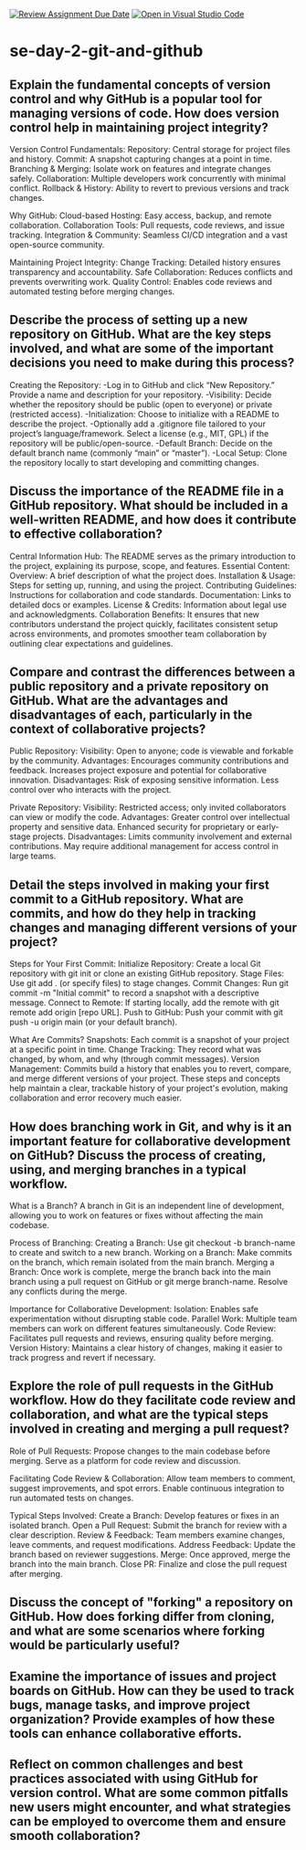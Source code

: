 [![Review Assignment Due Date](https://classroom.github.com/assets/deadline-readme-button-22041afd0340ce965d47ae6ef1cefeee28c7c493a6346c4f15d667ab976d596c.svg)](https://classroom.github.com/a/8wgCKhpZ)
[![Open in Visual Studio Code](https://classroom.github.com/assets/open-in-vscode-2e0aaae1b6195c2367325f4f02e2d04e9abb55f0b24a779b69b11b9e10269abc.svg)](https://classroom.github.com/online_ide?assignment_repo_id=18437082&assignment_repo_type=AssignmentRepo)
# se-day-2-git-and-github
## Explain the fundamental concepts of version control and why GitHub is a popular tool for managing versions of code. How does version control help in maintaining project integrity?

Version Control Fundamentals:
Repository: Central storage for project files and history.
Commit: A snapshot capturing changes at a point in time.
Branching & Merging: Isolate work on features and integrate changes safely.
Collaboration: Multiple developers work concurrently with minimal conflict.
Rollback & History: Ability to revert to previous versions and track changes.

Why GitHub:
Cloud-based Hosting: Easy access, backup, and remote collaboration.
Collaboration Tools: Pull requests, code reviews, and issue tracking.
Integration & Community: Seamless CI/CD integration and a vast open-source community.

Maintaining Project Integrity:
Change Tracking: Detailed history ensures transparency and accountability.
Safe Collaboration: Reduces conflicts and prevents overwriting work.
Quality Control: Enables code reviews and automated testing before merging changes.



## Describe the process of setting up a new repository on GitHub. What are the key steps involved, and what are some of the important decisions you need to make during this process?

Creating the Repository:
-Log in to GitHub and click “New Repository.”
Provide a name and description for your repository.
-Visibility:
Decide whether the repository should be public (open to everyone) or private (restricted access).
-Initialization:
Choose to initialize with a README to describe the project.
-Optionally add a .gitignore file tailored to your project’s language/framework.
Select a license (e.g., MIT, GPL) if the repository will be public/open-source.
-Default Branch:
Decide on the default branch name (commonly “main” or “master”).
-Local Setup:
Clone the repository locally to start developing and committing changes.



## Discuss the importance of the README file in a GitHub repository. What should be included in a well-written README, and how does it contribute to effective collaboration?

Central Information Hub:
The README serves as the primary introduction to the project, explaining its purpose, scope, and features.
Essential Content:
Overview: A brief description of what the project does.
Installation & Usage: Steps for setting up, running, and using the project.
Contributing Guidelines: Instructions for collaboration and code standards.
Documentation: Links to detailed docs or examples.
License & Credits: Information about legal use and acknowledgments.
Collaboration Benefits:
It ensures that new contributors understand the project quickly, facilitates consistent setup across environments, and promotes smoother team collaboration by outlining clear expectations and guidelines.


## Compare and contrast the differences between a public repository and a private repository on GitHub. What are the advantages and disadvantages of each, particularly in the context of collaborative projects?

Public Repository:
Visibility: Open to anyone; code is viewable and forkable by the community.
Advantages:
Encourages community contributions and feedback.
Increases project exposure and potential for collaborative innovation.
Disadvantages:
Risk of exposing sensitive information.
Less control over who interacts with the project.

Private Repository:
Visibility: Restricted access; only invited collaborators can view or modify the code.
Advantages:
Greater control over intellectual property and sensitive data.
Enhanced security for proprietary or early-stage projects.
Disadvantages:
Limits community involvement and external contributions.
May require additional management for access control in large teams.


## Detail the steps involved in making your first commit to a GitHub repository. What are commits, and how do they help in tracking changes and managing different versions of your project?

Steps for Your First Commit:
Initialize Repository: Create a local Git repository with git init or clone an existing GitHub repository.
Stage Files: Use git add . (or specify files) to stage changes.
Commit Changes: Run git commit -m "Initial commit" to record a snapshot with a descriptive message.
Connect to Remote: If starting locally, add the remote with git remote add origin [repo URL].
Push to GitHub: Push your commit with git push -u origin main (or your default branch).

What Are Commits?
Snapshots: Each commit is a snapshot of your project at a specific point in time.
Change Tracking: They record what was changed, by whom, and why (through commit messages).
Version Management: Commits build a history that enables you to revert, compare, and merge different versions of your project.
These steps and concepts help maintain a clear, trackable history of your project's evolution, making collaboration and error recovery much easier.



## How does branching work in Git, and why is it an important feature for collaborative development on GitHub? Discuss the process of creating, using, and merging branches in a typical workflow.

What is a Branch?
A branch in Git is an independent line of development, allowing you to work on features or fixes without affecting the main codebase.

Process of Branching:
Creating a Branch:
Use git checkout -b branch-name to create and switch to a new branch.
Working on a Branch:
Make commits on the branch, which remain isolated from the main branch.
Merging a Branch:
Once work is complete, merge the branch back into the main branch using a pull request on GitHub or git merge branch-name. Resolve any conflicts during the merge.

Importance for Collaborative Development:
Isolation: Enables safe experimentation without disrupting stable code.
Parallel Work: Multiple team members can work on different features simultaneously.
Code Review: Facilitates pull requests and reviews, ensuring quality before merging.
Version History: Maintains a clear history of changes, making it easier to track progress and revert if necessary.



## Explore the role of pull requests in the GitHub workflow. How do they facilitate code review and collaboration, and what are the typical steps involved in creating and merging a pull request?

Role of Pull Requests:
Propose changes to the main codebase before merging.
Serve as a platform for code review and discussion.

Facilitating Code Review & Collaboration:
Allow team members to comment, suggest improvements, and spot errors.
Enable continuous integration to run automated tests on changes.

Typical Steps Involved:
Create a Branch: Develop features or fixes in an isolated branch.
Open a Pull Request: Submit the branch for review with a clear description.
Review & Feedback: Team members examine changes, leave comments, and request modifications.
Address Feedback: Update the branch based on reviewer suggestions.
Merge: Once approved, merge the branch into the main branch.
Close PR: Finalize and close the pull request after merging.



## Discuss the concept of "forking" a repository on GitHub. How does forking differ from cloning, and what are some scenarios where forking would be particularly useful?

## Examine the importance of issues and project boards on GitHub. How can they be used to track bugs, manage tasks, and improve project organization? Provide examples of how these tools can enhance collaborative efforts.

## Reflect on common challenges and best practices associated with using GitHub for version control. What are some common pitfalls new users might encounter, and what strategies can be employed to overcome them and ensure smooth collaboration?
